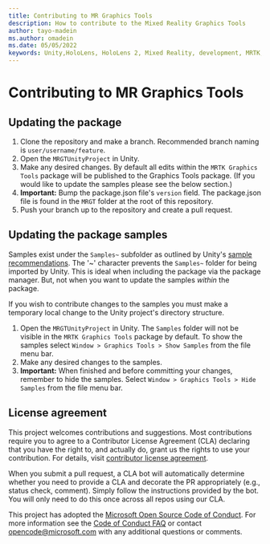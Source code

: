 ```yaml
---
title: Contributing to MR Graphics Tools
description: How to contribute to the Mixed Reality Graphics Tools
author: tayo-madein
ms.author: omadein
ms.date: 05/05/2022
keywords: Unity,HoloLens, HoloLens 2, Mixed Reality, development, MRTK, Graphics Tools, MRGT, MR Graphics Tools, Bug report,
---
```


# Contributing to MR Graphics Tools

## Updating the package

1. Clone the repository and make a branch. Recommended branch naming is `user/username/feature`.
2. Open the `MRGTUnityProject` in Unity.
3. Make any desired changes. By default all edits within the `MRTK Graphics Tools` package will be published to the Graphics Tools package. (If you would like to update the samples please see the below section.)
4. **Important:** Bump the package.json file's `version` field. The package.json file is found in the `MRGT` folder at the root of this repository.
5. Push your branch up to the repository and create a pull request.

## Updating the package samples

Samples exist under the `Samples~` subfolder as outlined by Unity's [sample recommendations](https://docs.unity3d.com/Manual/cus-samples.html). The '~' character prevents the `Samples~` folder for being imported by Unity. This is ideal when including the package via the package manager. But, not when you want to update the samples *within* the package.

If you wish to contribute changes to the samples you must make a temporary local change to the Unity project's directory structure.

1. Open the `MRGTUnityProject` in Unity. The `Samples` folder will not be visible in the `MRTK Graphics Tools` package by default. To show the samples select `Window > Graphics Tools > Show Samples` from the file menu bar.
2. Make any desired changes to the samples.
3. **Important:** When finished and before committing your changes, remember to hide the samples. Select `Window > Graphics Tools > Hide Samples` from the file menu bar.

## License agreement

This project welcomes contributions and suggestions.  Most contributions require you to agree to a
Contributor License Agreement (CLA) declaring that you have the right to, and actually do, grant us
the rights to use your contribution. For details, visit [contributor license agreement](https://cla.opensource.microsoft.com).

When you submit a pull request, a CLA bot will automatically determine whether you need to provide
a CLA and decorate the PR appropriately (e.g., status check, comment). Simply follow the instructions
provided by the bot. You will only need to do this once across all repos using our CLA.

This project has adopted the [Microsoft Open Source Code of Conduct](https://opensource.microsoft.com/codeofconduct/).
For more information see the [Code of Conduct FAQ](https://opensource.microsoft.com/codeofconduct/faq/) or
contact [opencode@microsoft.com](mailto:opencode@microsoft.com) with any additional questions or comments.
